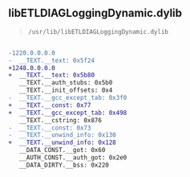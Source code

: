 ## libETLDIAGLoggingDynamic.dylib

> `/usr/lib/libETLDIAGLoggingDynamic.dylib`

```diff

-1220.0.0.0.0
-  __TEXT.__text: 0x5f24
+1248.0.0.0.0
+  __TEXT.__text: 0x5b80
   __TEXT.__auth_stubs: 0x5b0
   __TEXT.__init_offsets: 0x4
-  __TEXT.__gcc_except_tab: 0x3f0
+  __TEXT.__const: 0x77
+  __TEXT.__gcc_except_tab: 0x498
   __TEXT.__cstring: 0x876
-  __TEXT.__const: 0x73
-  __TEXT.__unwind_info: 0x130
+  __TEXT.__unwind_info: 0x128
   __DATA_CONST.__got: 0x60
   __AUTH_CONST.__auth_got: 0x2e0
   __DATA_DIRTY.__bss: 0x220

```
